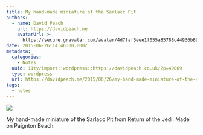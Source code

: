 ```yaml
---
title: My hand-made miniature of the Sarlacc Pit
authors:
  - name: David Peach
    url: https://davidpeach.me
    avatarUrl: >-
      https://secure.gravatar.com/avatar/4d7faf5eee1f055a85788c44936b8995eaab6dfb004e7854ec747ccb272e91ee?s=96&d=mm&r=g
date: 2015-06-26T14:46:00.000Z
metadata:
  categories:
    - Notes
  uuid: 11ty/import::wordpress::https://davidpeach.co.uk/?p=49069
  type: wordpress
  url: https://davidpeach.me/2015/06/26/my-hand-made-miniature-of-the-sarlacc-pit/
tags:
  - notes
---
```

[![](https://davidpeach.me/wp-content/uploads/2023/08/Sarlacc-Pit.jpg)](https://davidpeach.me/wp-content/uploads/2023/08/Sarlacc-Pit.jpg)

My hand-made miniature of the Sarlacc Pit from Return of the Jedi. Made on Paignton Beach.